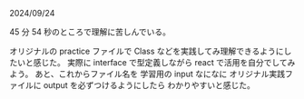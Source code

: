 2024/09/24

45 分 54 秒のところで理解に苦しんでいる。

オリジナルの practice ファイルで
Class などを実践してみ理解できるようにしたいと感じた。
実際に interface で型定義しながら react で活用を自分でしてみよう。
あと、これからファイル名を
学習用の input なになに
オリジナル実践ファイルに output
を必ずつけるようにしたら
わかりやすいと感じた。
